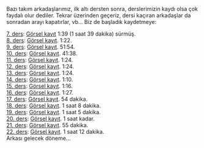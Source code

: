 Bazı takım arkadaşlarımız, ilk altı dersten sonra, derslerimizin kaydı olsa çok faydalı olur dediler. Tekrar üzerinden geçeriz, dersi kaçıran arkadaşlar da sonradan arayı kapatırlar, vb... Biz de başladık kaydetmeye:

[7. ders](../ileri/ders7.md): [Görsel kayıt](https://drive.google.com/file/d/1n6_-fDBSnLnbIM4GPM2d7P7gvJbVevqj) 1:39 (1 saat 39 dakika) sürmüş.  
[8. ders](../ileri/ders8.md): [Görsel kayıt](https://drive.google.com/file/d/1WpOxvV7uT1ift6mPO51yMSaSRt2ZfE-2).  1:22.  
[9. ders](../ileri/ders9.md): [Görsel kayıt](https://drive.google.com/file/d/1zwkZlNUy0wBKcLLF9hJN__ogHwUnTavp). 51:54.  
[10. ders](../ileri/ders10.md): [Görsel kayıt](https://drive.google.com/file/d/1yAIe-4ukKw8Eqws7TU6ER55EFK23Zzuf). 41:38.  
[11. ders](../ileri/ders11.md): [Görsel kayıt](https://drive.google.com/file/d/1Ls8NcHeju8L_yrY0eDc9ZUUdb_Faqyzr). 1:24.  
[12. ders](../ileri/ders12.md): [Görsel kayıt](https://drive.google.com/file/d/1vbOHdEOnAxqS53GEToBmgoPkyUs_0Lyo). 1:24.  
[13. ders](../ileri/ders13.md): [Görsel kayıt](https://drive.google.com/file/d/143UKi-DCpFAQ2SKPtiprna0TpuaO5g1D/). 1:24.  
[14. ders](../ileri/ders14.md): [Görsel kayıt](https://drive.google.com/file/d/1ERTPOKKvDge97CBYOmcR-KbCJdx0gtCM). 1:10.  
[15. ders](../ileri/ders15.md): [Görsel kayıt](https://drive.google.com/file/d/1QVIXkgY4_82bnhnCnjpk2D50BjXFn3DA). 1:16.  
[16. ders](../ileri/ders16.md): [Görsel kayıt](https://drive.google.com/file/d/17cazkcCEq1kCGr9qp7sQTMNrlPpmZEhD). 1:27.  
[17. ders](../ileri/ders17.md): [Görsel kayıt](https://drive.google.com/file/d/1yHD-vFga8CO_lebrrCT5GvmynHKqwrkY). 54 dakika.  
[18. ders](../ileri/ders18.md): [Görsel kayıt](https://drive.google.com/file/d/1N432CdhsD0_aBFxe-MMQoRvW4PzPIJz2). 1 saat 8 dakika.  
[19. ders](../ileri/ders19.md): [Görsel kayıt](https://drive.google.com/file/d/1Vh9RPK3vkrsmIxbi4M3nUWiMstfS2T08). 1 saat 5 dakika.  
[20. ders](../ileri/ders20.md): [Görsel kayıt](https://drive.google.com/file/d/15w5yM379blFVbCNRIAL2IcGaW0i3Lc-3). 1 saat kadar.   
[21. ders](../ileri/ders21.md): [Görsel kayıt](https://drive.google.com/file/d/1HFgtYu63jB1Rfmr1tatwwjs1TSlhdHUC). 55 dakika.   
[22. ders](../ileri/ders22.md): [Görsel kayıt](https://drive.google.com/file/d/1BqPO1LdeO2QKx5f7PIpSJKULmhdRQWKL). 1 saat 12 dakika.   
Arkası gelecek döneme...
